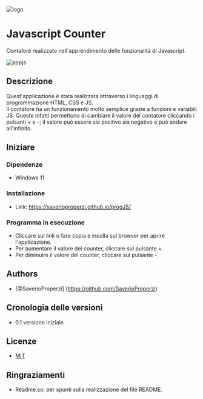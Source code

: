 ![logo](https://github.com/SaverioProperzi/progJS/assets/160963255/23c7b2b3-b02f-4fd5-9570-015642625353)

# Javascript Counter    
Contatore realizzato nell'apprendimento delle funzionalità di Javascript.  


![appjs](https://github.com/SaverioProperzi/progJS/assets/160963255/6b20618f-88bd-484e-82dc-45a27d12cf5e)






## Descrizione    
Quest'applicazione è stata realizzata attraverso i linguaggi di programmazione HTML, CSS e JS.  
Il contatore ha un funzionamento molto semplice grazie a funzioni e variabili JS. Queste infatti permettono di cambiare il valore del contatore cliccando i pulsanti + e -; il valore può essere sia positivo sia negativo e può andare all'infinito.    

## Iniziare   
### Dipendenze   
- Windows 11   
    
### Installazione   
- Link: https://saverioproperzi.github.io/progJS/          

### Programma in esecuzione   
- Cliccare sul link o fare copia e incolla sul browser per aprire l'applicazione.    
- Per aumentare il valore del counter, cliccare sul pulsante +.
- Per diminuire il valore del counter, cliccare sul pulsante -



## Authors

- [@SaverioProperzi] (https://github.com/SaverioProperzi)


## Cronologia delle versioni   
- 0.1 versione iniziale
## Licenze

- [MIT](https://choosealicense.com/licenses/mit/)


## Ringraziamenti 
 - Readme.so: per spunti sulla realizzazione del file README.
